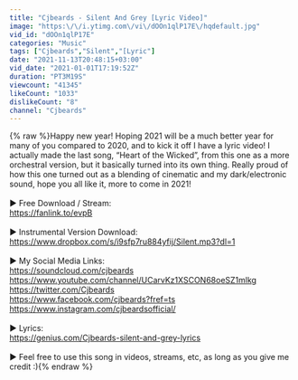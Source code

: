 ```yaml
---
title: "Cjbeards - Silent And Grey [Lyric Video]"
image: "https:\/\/i.ytimg.com\/vi\/dOOn1qlP17E\/hqdefault.jpg"
vid_id: "dOOn1qlP17E"
categories: "Music"
tags: ["Cjbeards","Silent","[Lyric"]
date: "2021-11-13T20:48:15+03:00"
vid_date: "2021-01-01T17:19:52Z"
duration: "PT3M19S"
viewcount: "41345"
likeCount: "1033"
dislikeCount: "8"
channel: "Cjbeards"
---
```

{% raw %}Happy new year! Hoping 2021 will be a much better year for many of you compared to 2020, and to kick it off I have a lyric video! I actually made the last song, “Heart of the Wicked”, from this one as a more orchestral version, but it basically turned into its own thing. Really proud of how this one turned out as a blending of cinematic and my dark/electronic sound, hope you all like it, more to come in 2021!<br /><br />▶ Free Download / Stream: <br /><a rel="nofollow" target="blank" href="https://fanlink.to/evpB">https://fanlink.to/evpB</a><br /><br />▶ Instrumental Version Download:<br /><a rel="nofollow" target="blank" href="https://www.dropbox.com/s/i9sfp7ru884yfij/Silent.mp3?dl=1">https://www.dropbox.com/s/i9sfp7ru884yfij/Silent.mp3?dl=1</a><br /><br />▶ My Social Media Links:<br /><a rel="nofollow" target="blank" href="https://soundcloud.com/cjbeards">https://soundcloud.com/cjbeards</a>    <br /><a rel="nofollow" target="blank" href="https://www.youtube.com/channel/UCarvKz1XSCON68oeSZ1mlkg">https://www.youtube.com/channel/UCarvKz1XSCON68oeSZ1mlkg</a><br /><a rel="nofollow" target="blank" href="https://twitter.com/Cjbeards">https://twitter.com/Cjbeards</a><br /><a rel="nofollow" target="blank" href="https://www.facebook.com/cjbeards?fref=ts">https://www.facebook.com/cjbeards?fref=ts</a><br /><a rel="nofollow" target="blank" href="https://www.instagram.com/cjbeardsofficial/">https://www.instagram.com/cjbeardsofficial/</a><br /><br />▶ Lyrics:<br /><a rel="nofollow" target="blank" href="https://genius.com/Cjbeards-silent-and-grey-lyrics">https://genius.com/Cjbeards-silent-and-grey-lyrics</a><br /><br />▶ Feel free to use this song in videos, streams, etc, as long as you give me credit :){% endraw %}
